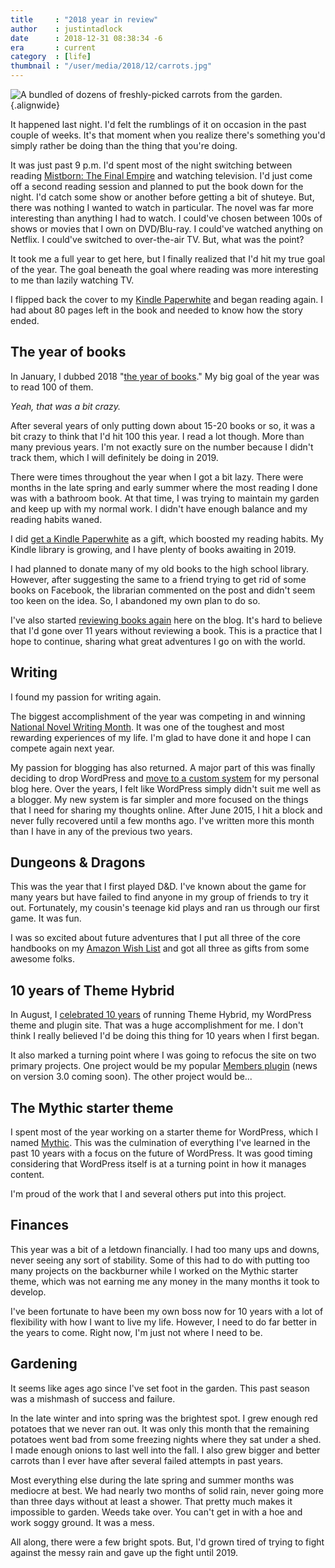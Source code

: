 ```yaml
---
title     : "2018 year in review"
author    : justintadlock
date      : 2018-12-31 08:38:34 -6
era       : current
category  : [life]
thumbnail : "/user/media/2018/12/carrots.jpg"
---
```


![A bundled of dozens of freshly-picked carrots from the garden.](http://justintadlock.com/user/media/2018/12/carrots.jpg){.alignwide}

It happened last night.  I'd felt the rumblings of it on occasion in the past couple of weeks.  It's that moment when you realize there's something you'd simply rather be doing than the thing that you're doing.  

It was just past 9 p.m.  I'd spent most of the night switching between reading [Mistborn: The Final Empire](https://www.amazon.com/Mistborn-Final-Empire-Brandon-Sanderson-ebook/dp/B002GYI9C4/?&tag=justtadl-20) and watching television.  I'd just come off a second reading session and planned to put the book down for the night.  I'd catch some show or another before getting a bit of shuteye.  But, there was nothing I wanted to watch in particular.  The novel was far more interesting than anything I had to watch.  I could've chosen between 100s of shows or movies that I own on DVD/Blu-ray.  I could've watched anything on Netflix.  I could've switched to over-the-air TV.  But, what was the point?

It took me a full year to get here, but I finally realized that I'd hit my true goal of the year.  The goal beneath the goal where reading was more interesting to me than lazily watching TV.

I flipped back the cover to my [Kindle Paperwhite](https://www.amazon.com/All-new-Kindle-Paperwhite-Waterproof-Storage/dp/B07CXG6C9W/?tag=justtadl-20) and began reading again.  I had about 80 pages left in the book and needed to know how the story ended.

## The year of books

In January, I dubbed 2018 "[the year of books](http://justintadlock.com/archives/2018/01/01/2018-the-year-of-books)."  My big goal of the year was to read 100 of them.

_Yeah, that was a bit crazy._

After several years of only putting down about 15-20 books or so, it was a bit crazy to think that I'd hit 100 this year.  I read a lot though.  More than many previous years.  I'm not exactly sure on the number because I didn't track them, which I will definitely be doing in 2019.

There were times throughout the year when I got a bit lazy.  There were months in the late spring and early summer where the most reading I done was with a bathroom book.  At that time, I was trying to maintain my garden and keep up with my normal work.  I didn't have enough balance and my reading habits waned.

I did [get a Kindle Paperwhite](http://justintadlock.com/archives/2018/12/20/one-year-with-the-kindle-paperwhite) as a gift, which boosted my reading habits.  My Kindle library is growing, and I have plenty of books awaiting in 2019.

I had planned to donate many of my old books to the high school library.  However, after suggesting the same to a friend trying to get rid of some books on Facebook, the librarian commented on the post and didn't seem too keen on the idea.  So, I abandoned my own plan to do so.

I've also started [reviewing books again](http://justintadlock.com/topics/book-reviews) here on the blog.  It's hard to believe that I'd gone over 11 years without reviewing a book.  This is a practice that I hope to continue, sharing what great adventures I go on with the world.

## Writing

I found my passion for writing again.  

The biggest accomplishment of the year was competing in and winning [National Novel Writing Month](http://justintadlock.com/archives/2018/12/01/nanowrimo-2018-and-beyond).  It was one of the toughest and most rewarding experiences of my life.  I'm glad to have done it and hope I can compete again next year.

My passion for blogging has also returned.  A major part of this was finally deciding to drop WordPress and [move to a custom system](http://justintadlock.com/archives/2018/10/16/switching-from-wordpress-to-a-custom-cms) for my personal blog here.  Over the years, I felt like WordPress simply didn't suit me well as a blogger.  My new system is far simpler and more focused on the things that I need for sharing my thoughts online.  After June 2015, I hit a block and never fully recovered until a few months ago.  I've written more this month than I have in any of the previous two years.

## Dungeons & Dragons

This was the year that I first played D&D.  I've known about the game for many years but have failed to find anyone in my group of friends to try it out.  Fortunately, my cousin's teenage kid plays and ran us through our first game.  It was fun.

I was so excited about future adventures that I put all three of the core handbooks on my [Amazon Wish List](http://a.co/02ggsr2) and got all three as gifts from some awesome folks.

## 10 years of Theme Hybrid

In August, I [celebrated 10 years](https://themehybrid.com/weblog/heres-to-the-next-10-years) of running Theme Hybrid, my WordPress theme and plugin site.  That was a huge accomplishment for me.  I don't think I really believed I'd be doing this thing for 10 years when I first began.

It also marked a turning point where I was going to refocus the site on two primary projects.  One project would be my popular [Members plugin](https://themehybrid.com/plugins/members) (news on version 3.0 coming soon).  The other project would be...

## The Mythic starter theme

I spent most of the year working on a starter theme for WordPress, which I named [Mythic](https://themehybrid.com/themes/mythic).  This was the culmination of everything I've learned in the past 10 years with a focus on the future of WordPress.  It was good timing considering that WordPress itself is at a turning point in how it manages content.

I'm proud of the work that I and several others put into this project.

## Finances

This year was a bit of a letdown financially.  I had too many ups and downs, never seeing any sort of stability.  Some of this had to do with putting too many projects on the backburner while I worked on the Mythic starter theme, which was not earning me any money in the many months it took to develop.

I've been fortunate to have been my own boss now for 10 years with a lot of flexibility with how I want to live my life.  However, I need to do far better in the years to come.  Right now, I'm just not where I need to be.

## Gardening

It seems like ages ago since I've set foot in the garden.  This past season was a mishmash of success and failure.

In the late winter and into spring was the brightest spot.  I grew enough red potatoes that we never ran out.  It was only this month that the remaining potatoes went bad from some freezing nights where they sat under a shed.  I made enough onions to last well into the fall.  I also grew bigger and better carrots than I ever have after several failed attempts in past years.

Most everything else during the late spring and summer months was mediocre at best.  We had nearly two months of solid rain, never going more than three days without at least a shower.  That pretty much makes it impossible to garden.  Weeds take over.  You can't get in with a hoe and work soggy ground.  It was a mess.

All along, there were a few bright spots.  But, I'd grown tired of trying to fight against the messy rain and gave up the fight until 2019.
